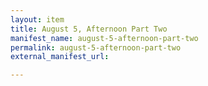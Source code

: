 ```yaml
---
layout: item
title: August 5, Afternoon Part Two
manifest_name: august-5-afternoon-part-two
permalink: august-5-afternoon-part-two
external_manifest_url: 

---
```

<!-- Add an essay or interpretive material below this line,
using HTML or markdown.  Do not modify this file above this line -->

